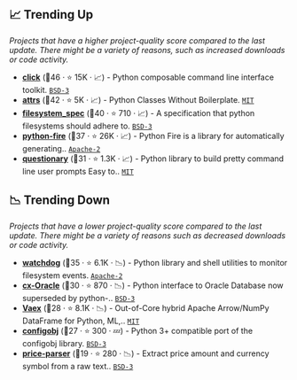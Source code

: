 ## 📈 Trending Up

_Projects that have a higher project-quality score compared to the last update. There might be a variety of reasons, such as increased downloads or code activity._

- <b><a href="https://github.com/pallets/click">click</a></b> (🥇46 ·  ⭐ 15K · 📈) - Python composable command line interface toolkit. <code><a href="http://bit.ly/3aKzpTv">BSD-3</a></code>
- <b><a href="https://github.com/python-attrs/attrs">attrs</a></b> (🥇42 ·  ⭐ 5K · 📈) - Python Classes Without Boilerplate. <code><a href="http://bit.ly/34MBwT8">MIT</a></code>
- <b><a href="https://github.com/fsspec/filesystem_spec">filesystem_spec</a></b> (🥇40 ·  ⭐ 710 · 📈) - A specification that python filesystems should adhere to. <code><a href="http://bit.ly/3aKzpTv">BSD-3</a></code>
- <b><a href="https://github.com/google/python-fire">python-fire</a></b> (🥈37 ·  ⭐ 26K · 📈) - Python Fire is a library for automatically generating.. <code><a href="http://bit.ly/3nYMfla">Apache-2</a></code>
- <b><a href="https://github.com/tmbo/questionary">questionary</a></b> (🥉31 ·  ⭐ 1.3K · 📈) - Python library to build pretty command line user prompts Easy to.. <code><a href="http://bit.ly/34MBwT8">MIT</a></code>

## 📉 Trending Down

_Projects that have a lower project-quality score compared to the last update. There might be a variety of reasons such as decreased downloads or code activity._

- <b><a href="https://github.com/gorakhargosh/watchdog">watchdog</a></b> (🥈35 ·  ⭐ 6.1K · 📉) - Python library and shell utilities to monitor filesystem events. <code><a href="http://bit.ly/3nYMfla">Apache-2</a></code>
- <b><a href="https://github.com/oracle/python-cx_Oracle">cx-Oracle</a></b> (🥉30 ·  ⭐ 870 · 📉) - Python interface to Oracle Database now superseded by python-.. <code><a href="http://bit.ly/3aKzpTv">BSD-3</a></code>
- <b><a href="https://github.com/vaexio/vaex">Vaex</a></b> (🥉28 ·  ⭐ 8.1K · 📉) - Out-of-Core hybrid Apache Arrow/NumPy DataFrame for Python, ML,.. <code><a href="http://bit.ly/34MBwT8">MIT</a></code>
- <b><a href="https://github.com/DiffSK/configobj">configobj</a></b> (🥉27 ·  ⭐ 300 · 💤) - Python 3+ compatible port of the configobj library. <code><a href="http://bit.ly/3aKzpTv">BSD-3</a></code>
- <b><a href="https://github.com/scrapinghub/price-parser">price-parser</a></b> (🥉19 ·  ⭐ 280 · 📉) - Extract price amount and currency symbol from a raw text.. <code><a href="http://bit.ly/3aKzpTv">BSD-3</a></code>

